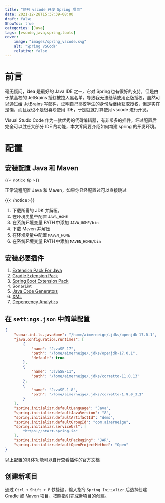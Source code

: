 ```yaml
---
title: "使用 vscode 开发 Spring 项目"
date: 2021-12-28T15:37:39+08:00
draft: false
ShowToc: true
categories: [Java]
tags: [vscode,java,spring,tools]
cover:
    image: "images/spring_vscode.svg"
    alt: "Spring VSCode"
    relative: false
---
```


# 前言

毫无疑问，idea 是最好的 Java IDE 之一，它对 Spring 也有很好的支持，但是由于某高校的 JetBrains 授权被拉入黑名单，导致我无法继续使用正版授权，虽然可以通过给 JetBrains 写邮件，证明自己高校学生的身份后继续获取授权，但是实在是懒，而且我也不是很喜欢使用 IDE，于是就就打算使用 vscode 进行开发。

Visual Studio Code 作为一款优秀的代码编辑器，有非常多的插件，经过配置后完全可以胜任大部分 IDE 的功能，本文章简要介绍如何构建 spring 的开发环境。

# 配置

## 安装配置 Java 和 Maven

{{< notice tip >}}

正常流程配置 Java 和 Maven，如果你已经配置过可以直接跳过

{{< /notice >}}

1. 下载所需的 JDK 并解压。
2. 在环境变量中配置 `JAVA_HOME`
3. 在系统环境变量 PATH 中添加 `JAVA_HOME/bin`
4. 下载 Maven 并解压
5. 在环境变量中配置 `MAVEN_HOME`
6. 在系统环境变量 PATH 中添加 `MAVEN_HOME/bin`

## 安装必要插件

1. [Extension Pack For Java](https://marketplace.visualstudio.com/items?itemName=vscjava.vscode-java-pack)
2. [Gradle Extension Pack](https://marketplace.visualstudio.com/items?itemName=richardwillis.vscode-gradle-extension-pack)
3. [Spring Boot Extension Pack](https://marketplace.visualstudio.com/items?itemName=Pivotal.vscode-boot-dev-pack)
4. [SonarLint](https://marketplace.visualstudio.com/items?itemName=SonarSource.sonarlint-vscode)
5. [Java Code Generators](https://marketplace.visualstudio.com/items?itemName=sohibe.java-generate-setters-getters)
6. [XML](https://marketplace.visualstudio.com/items?itemName=redhat.vscode-xml)
7. [Dependency Analytics](https://marketplace.visualstudio.com/items?itemName=redhat.fabric8-analytics)

## 在 `settings.json` 中简单配置

```json
{
    "sonarlint.ls.javaHome": "/home/aimerneige/.jdks/openjdk-17.0.1",
    "java.configuration.runtimes": [
        {
            "name": "JavaSE-17",
            "path": "/home/aimerneige/.jdks/openjdk-17.0.1",
            "default": true
        },
        {
            "name": "JavaSE-11",
            "path": "/home/aimerneige/.jdks/corretto-11.0.13"
        },
        {
            "name": "JavaSE-1.8",
            "path": "/home/aimerneige/.jdks/corretto-1.8.0_312"
        }
    ],
    "spring.initializr.defaultLanguage": "Java",
    "spring.initializr.defaultJavaVersion": "8",
    "spring.initializr.defaultArtifactId": "demo",
    "spring.initializr.defaultGroupId": "com.aimerneige",
    "spring.initializr.serviceUrl": [
        "https://start.spring.io"
    ],
    "spring.initializr.defaultPackaging": "JAR",
    "spring.initializr.defaultOpenProjectMethod": "Open"
}
```

以上配置的具体功能可以自行查看插件的官方文档

## 创建新项目

通过 `Ctrl + Shift + P` 快捷键，输入指令 `Spring Initializr` 后选择创建 Gradle 或 Maven 项目，按照指引完成新项目的创建。 
